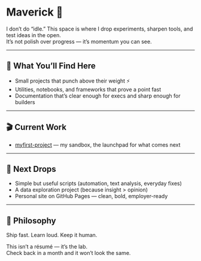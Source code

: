 # Maverick 🚀  

I don’t do “idle.” This space is where I drop experiments, sharpen tools, and test ideas in the open.  
It’s not polish over progress — it’s momentum you can see.  

---

## 🧭 What You’ll Find Here  
- Small projects that punch above their weight ⚡  
- Utilities, notebooks, and frameworks that prove a point fast  
- Documentation that’s clear enough for execs and sharp enough for builders  

---

## 🎬 Current Work  
- [myfirst-project](https://github.com/AndMaverick/myfirst-project) — my sandbox, the launchpad for what comes next  

---

## 🌱 Next Drops  
- Simple but useful scripts (automation, text analysis, everyday fixes)  
- A data exploration project (because insight > opinion)  
- Personal site on GitHub Pages — clean, bold, employer-ready  

---

## 🧩 Philosophy  
Ship fast. Learn loud. Keep it human.  

This isn’t a résumé — it’s the lab.  
Check back in a month and it won’t look the same.  

<!--
**AndMaverick/AndMaverick** is a ✨ _special_ ✨ repository because its `README.md` (this file) appears on your GitHub profile.

Here are some ideas to get you started:

- 🔭 I’m currently working on ...
- 🌱 I’m currently learning ...
- 👯 I’m looking to collaborate on ...
- 🤔 I’m looking for help with ...
- 💬 Ask me about ...
- 📫 How to reach me: ...
- 😄 Pronouns: ...
- ⚡ Fun fact: ...
-->
